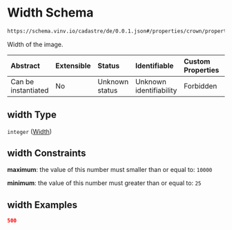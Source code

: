 # Width Schema

```txt
https://schema.vinv.io/cadastre/de/0.0.1.json#/properties/crown/properties/image_crown/properties/width
```

Width of the image.

| Abstract            | Extensible | Status         | Identifiable            | Custom Properties | Additional Properties | Access Restrictions | Defined In                                                                                                                 |
| :------------------ | :--------- | :------------- | :---------------------- | :---------------- | :-------------------- | :------------------ | :------------------------------------------------------------------------------------------------------------------------- |
| Can be instantiated | No         | Unknown status | Unknown identifiability | Forbidden         | Allowed               | none                | [dereferenced.doc.json\*](../../../../../../vinv-schemas/vinv-tree/out/0.0.1/dereferenced.doc.json "open original schema") |

## width Type

`integer` ([Width](dereferenced-properties-crown-properties-image-of-the-trunk-properties-width.md))

## width Constraints

**maximum**: the value of this number must smaller than or equal to: `10000`

**minimum**: the value of this number must greater than or equal to: `25`

## width Examples

```json
500
```
